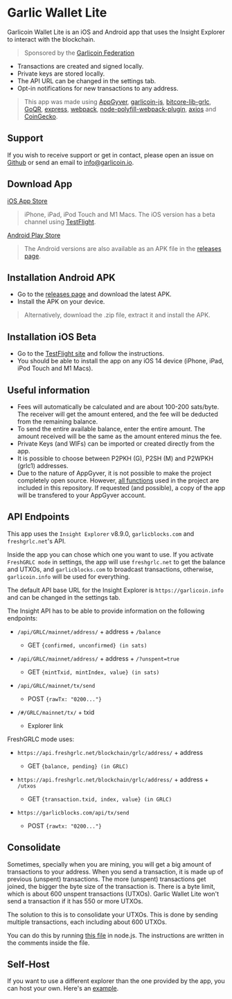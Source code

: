 # Garlic Wallet Lite
Garlicoin Wallet Lite is an iOS and Android app that uses the Insight Explorer to interact with the blockchain.
> Sponsored by the [Garlicoin Federation](https://garlicoin.io/garlicoin-federation/)

- Transactions are created and signed locally.
- Private keys are stored locally.
- The API URL can be changed in the settings tab.
- Opt-in notifications for new transactions to any address.

> This app was made using [AppGyver](https://www.appgyver.com/), [garlicoin-js](https://github.com/MaxPuig/garlicoinjs-lib), [bitcore-lib-grlc](https://github.com/MaxPuig/bitcore-lib-grlc), [GoQR](https://goqr.me/api/), [express](https://expressjs.com/), [webpack](https://webpack.js.org/), [node-polyfill-webpack-plugin](https://github.com/Richienb/node-polyfill-webpack-plugin), [axios](https://github.com/axios/axios) and [CoinGecko](https://www.coingecko.com/api).

## Support
If you wish to receive support or get in contact, please open an issue on [Github](https://github.com/MaxPuig/garlic-wallet-lite/issues/new) or send an email to info@garlicoin.io.

## Download App
[iOS App Store](https://apps.apple.com/app/garlic-wallet-lite/id1614741682)
> iPhone, iPad, iPod Touch and M1 Macs. The iOS version has a beta channel using [TestFlight](https://testflight.apple.com/join/LPI0nwol).

[Android Play Store](https://play.google.com/store/apps/details?id=com.garlicwalletlite.app)
> The Android versions are also available as an APK file in the [releases page](https://github.com/MaxPuig/garlic-wallet-lite/releases).

## Installation Android APK
- Go to the [releases page](https://github.com/MaxPuig/garlic-wallet-lite/releases) and download the latest APK.
- Install the APK on your device.
> Alternatively, download the .zip file, extract it and install the APK.

## Installation iOS Beta
- Go to the [TestFlight site](https://testflight.apple.com/join/LPI0nwol) and follow the instructions.
- You should be able to install the app on any iOS 14 device (iPhone, iPad, iPod Touch and M1 Macs).

## Useful information
- Fees will automatically be calculated and are about 100-200 sats/byte. The receiver will get the amount entered, and the fee will be deducted from the remaining balance.
- To send the entire available balance, enter the entire amount. The amount received will be the same as the amount entered minus the fee.
- Private Keys (and WIFs) can be imported or created directly from the app.
- It is possible to choose between P2PKH (G), P2SH (M) and P2WPKH (grlc1) addresses.
- Due to the nature of AppGyver, it is not possible to make the project completely open source. However, [all functions](./garlic_wallet_lite.js) used in the project are included in this repository. If requested (and possible), a copy of the app will be transfered to your AppGyver account.

## API Endpoints

This app uses the `Insight Explorer` v8.9.0, `garlicblocks.com` and `freshgrlc.net`'s API. 

Inside the app you can chose which one you want to use. If you activate `FreshGRLC mode` in settings, the app will use `freshgrlc.net` to get the balance and UTXOs, and `garlicblocks.com` to broadcast transactions, otherwise, `garlicoin.info` will be used for everything.

The default API base URL for the Insight Explorer is `https://garlicoin.info` and can be changed in the settings tab.

The Insight API has to be able to provide information on the following endpoints: 

- `/api/GRLC/mainnet/address/` + address + `/balance`
    - GET `{confirmed, unconfirmed} (in sats)`

- `/api/GRLC/mainnet/address/` + address + `/?unspent=true`
    - GET `{mintTxid, mintIndex, value} (in sats)`

- `/api/GRLC/mainnet/tx/send`
    - POST `{rawTx: "0200..."}`

- `/#/GRLC/mainnet/tx/` + txid
    - Explorer link

FreshGRLC mode uses:
- `https://api.freshgrlc.net/blockchain/grlc/address/` + address
    - GET `{balance, pending} (in GRLC)`

- `https://api.freshgrlc.net/blockchain/grlc/address/` + address + `/utxos`
    - GET `{transaction.txid, index, value} (in GRLC)`

- `https://garlicblocks.com/api/tx/send`
    - POST `{rawtx: "0200..."}`

## Consolidate
Sometimes, specially when you are mining, you will get a big amount of transactions to your address. When you send a transaction, it is made up of previous (unspent) transactions. The more (unspent) transactions get joined, the bigger the byte size of the transaction is. There is a byte limit, which is about 600 unspent transactions (UTXOs). Garlic Wallet Lite won't send a transaction if it has 550 or more UTXOs. 

The solution to this is to consolidate your UTXOs. This is done by sending multiple transactions, each including about 600 UTXOs.

You can do this by running [this file](./consolidate.js) in node.js. The instructions are written in the comments inside the file.

## Self-Host
If you want to use a different explorer than the one provided by the app, you can host your own. Here's an [example](./self_host.js).
